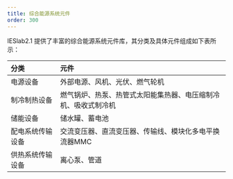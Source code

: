 ```yaml
---
title: 综合能源系统元件
order: 300
---
```


IESlab2.1 提供了丰富的综合能源系统元件库，其分类及具体元件组成如下表所示：

| 分类 | 元件 |
| :--- | :---  |
| 电源设备 | 外部电源、风机、光伏、燃气轮机 |
| 制冷制热设备 | 燃气锅炉、热泵、热管式太阳能集热器、电压缩制冷机、吸收式制冷机 |
| 储能设备 | 储水罐、蓄电池 |
| 配电系统传输设备 | 交流变压器、直流变压器、传输线、模块化多电平换流器MMC |
| 供热系统传输设备 | 离心泵、管道 |